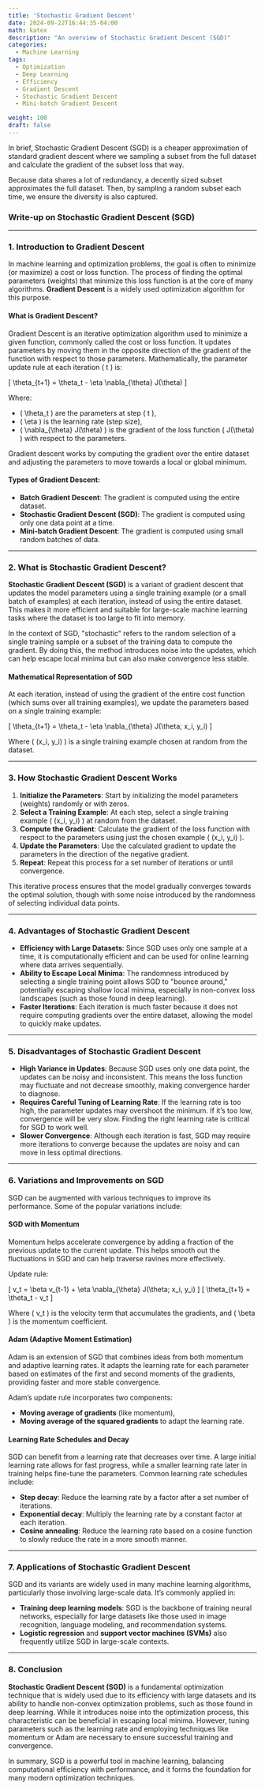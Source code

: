 ```yaml
---
title: 'Stochastic Gradient Descent'
date: 2024-09-22T16:44:35-04:00
math: katex
description: "An overview of Stochastic Gradient Descent (SGD)"
categories:
  - Machine Learning
tags:
  - Optimization
  - Deep Learning
  - Efficiency
  - Gradient Descent
  - Stochastic Gradient Descent
  - Mini-batch Gradient Descent

weight: 100
draft: false
---
```


In brief, Stochastic Gradient Descent (SGD) is a cheaper approximation of standard gradient descent where we sampling a subset from the full dataset and calculate the gradient of the subset loss that way.

Because data shares a lot of redundancy, a decently sized subset approximates the full dataset. Then, by sampling a random subset each time, we ensure the diversity is also captured.

### **Write-up on Stochastic Gradient Descent (SGD)**

---

### 1. **Introduction to Gradient Descent**

In machine learning and optimization problems, the goal is often to minimize (or maximize) a cost or loss function. The process of finding the optimal parameters (weights) that minimize this loss function is at the core of many algorithms. **Gradient Descent** is a widely used optimization algorithm for this purpose.

#### **What is Gradient Descent?**

Gradient Descent is an iterative optimization algorithm used to minimize a given function, commonly called the cost or loss function. It updates parameters by moving them in the opposite direction of the gradient of the function with respect to those parameters. Mathematically, the parameter update rule at each iteration \( t \) is:

\[
\theta_{t+1} = \theta_t - \eta \nabla_{\theta} J(\theta)
\]

Where:
- \( \theta_t \) are the parameters at step \( t \),
- \( \eta \) is the learning rate (step size),
- \( \nabla_{\theta} J(\theta) \) is the gradient of the loss function \( J(\theta) \) with respect to the parameters.

Gradient descent works by computing the gradient over the entire dataset and adjusting the parameters to move towards a local or global minimum.

#### **Types of Gradient Descent**:
- **Batch Gradient Descent**: The gradient is computed using the entire dataset.
- **Stochastic Gradient Descent (SGD)**: The gradient is computed using only one data point at a time.
- **Mini-batch Gradient Descent**: The gradient is computed using small random batches of data.

---

### 2. **What is Stochastic Gradient Descent?**

**Stochastic Gradient Descent (SGD)** is a variant of gradient descent that updates the model parameters using a single training example (or a small batch of examples) at each iteration, instead of using the entire dataset. This makes it more efficient and suitable for large-scale machine learning tasks where the dataset is too large to fit into memory.

In the context of SGD, "stochastic" refers to the random selection of a single training sample or a subset of the training data to compute the gradient. By doing this, the method introduces noise into the updates, which can help escape local minima but can also make convergence less stable.

#### **Mathematical Representation of SGD**

At each iteration, instead of using the gradient of the entire cost function (which sums over all training examples), we update the parameters based on a single training example:

\[
\theta_{t+1} = \theta_t - \eta \nabla_{\theta} J(\theta; x_i, y_i)
\]

Where \( (x_i, y_i) \) is a single training example chosen at random from the dataset.

---

### 3. **How Stochastic Gradient Descent Works**

1. **Initialize the Parameters**: Start by initializing the model parameters (weights) randomly or with zeros.
2. **Select a Training Example**: At each step, select a single training example \( (x_i, y_i) \) at random from the dataset.
3. **Compute the Gradient**: Calculate the gradient of the loss function with respect to the parameters using just the chosen example \( (x_i, y_i) \).
4. **Update the Parameters**: Use the calculated gradient to update the parameters in the direction of the negative gradient.
5. **Repeat**: Repeat this process for a set number of iterations or until convergence.

This iterative process ensures that the model gradually converges towards the optimal solution, though with some noise introduced by the randomness of selecting individual data points.

---

### 4. **Advantages of Stochastic Gradient Descent**

- **Efficiency with Large Datasets**: Since SGD uses only one sample at a time, it is computationally efficient and can be used for online learning where data arrives sequentially.
- **Ability to Escape Local Minima**: The randomness introduced by selecting a single training point allows SGD to "bounce around," potentially escaping shallow local minima, especially in non-convex loss landscapes (such as those found in deep learning).
- **Faster Iterations**: Each iteration is much faster because it does not require computing gradients over the entire dataset, allowing the model to quickly make updates.

---

### 5. **Disadvantages of Stochastic Gradient Descent**

- **High Variance in Updates**: Because SGD uses only one data point, the updates can be noisy and inconsistent. This means the loss function may fluctuate and not decrease smoothly, making convergence harder to diagnose.
- **Requires Careful Tuning of Learning Rate**: If the learning rate is too high, the parameter updates may overshoot the minimum. If it’s too low, convergence will be very slow. Finding the right learning rate is critical for SGD to work well.
- **Slower Convergence**: Although each iteration is fast, SGD may require more iterations to converge because the updates are noisy and can move in less optimal directions.

---

### 6. **Variations and Improvements on SGD**

SGD can be augmented with various techniques to improve its performance. Some of the popular variations include:

#### **SGD with Momentum**

Momentum helps accelerate convergence by adding a fraction of the previous update to the current update. This helps smooth out the fluctuations in SGD and can help traverse ravines more effectively.

Update rule:

\[
v_t = \beta v_{t-1} + \eta \nabla_{\theta} J(\theta; x_i, y_i)
\]
\[
\theta_{t+1} = \theta_t - v_t
\]

Where \( v_t \) is the velocity term that accumulates the gradients, and \( \beta \) is the momentum coefficient.

#### **Adam (Adaptive Moment Estimation)**

Adam is an extension of SGD that combines ideas from both momentum and adaptive learning rates. It adapts the learning rate for each parameter based on estimates of the first and second moments of the gradients, providing faster and more stable convergence.

Adam’s update rule incorporates two components:
- **Moving average of gradients** (like momentum),
- **Moving average of the squared gradients** to adapt the learning rate.

#### **Learning Rate Schedules and Decay**

SGD can benefit from a learning rate that decreases over time. A large initial learning rate allows for fast progress, while a smaller learning rate later in training helps fine-tune the parameters. Common learning rate schedules include:
- **Step decay**: Reduce the learning rate by a factor after a set number of iterations.
- **Exponential decay**: Multiply the learning rate by a constant factor at each iteration.
- **Cosine annealing**: Reduce the learning rate based on a cosine function to slowly reduce the rate in a more smooth manner.

---

### 7. **Applications of Stochastic Gradient Descent**

SGD and its variants are widely used in many machine learning algorithms, particularly those involving large-scale data. It’s commonly applied in:
- **Training deep learning models**: SGD is the backbone of training neural networks, especially for large datasets like those used in image recognition, language modeling, and recommendation systems.
- **Logistic regression** and **support vector machines (SVMs)** also frequently utilize SGD in large-scale contexts.

---

### 8. **Conclusion**

**Stochastic Gradient Descent (SGD)** is a fundamental optimization technique that is widely used due to its efficiency with large datasets and its ability to handle non-convex optimization problems, such as those found in deep learning. While it introduces noise into the optimization process, this characteristic can be beneficial in escaping local minima. However, tuning parameters such as the learning rate and employing techniques like momentum or Adam are necessary to ensure successful training and convergence.

In summary, SGD is a powerful tool in machine learning, balancing computational efficiency with performance, and it forms the foundation for many modern optimization techniques.